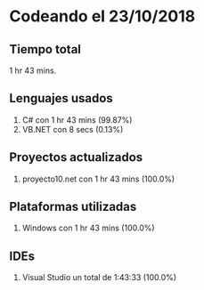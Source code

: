 # Codeando el 23/10/2018

## Tiempo total
1 hr 43 mins.

## Lenguajes usados
1. C# con 1 hr 43 mins (99.87%)
1. VB.NET con 8 secs (0.13%)

## Proyectos actualizados
1. proyecto10.net con 1 hr 43 mins (100.0%)

## Plataformas utilizadas
1. Windows con 1 hr 43 mins (100.0%)

## IDEs
1. Visual Studio un total de 1:43:33 (100.0%)
